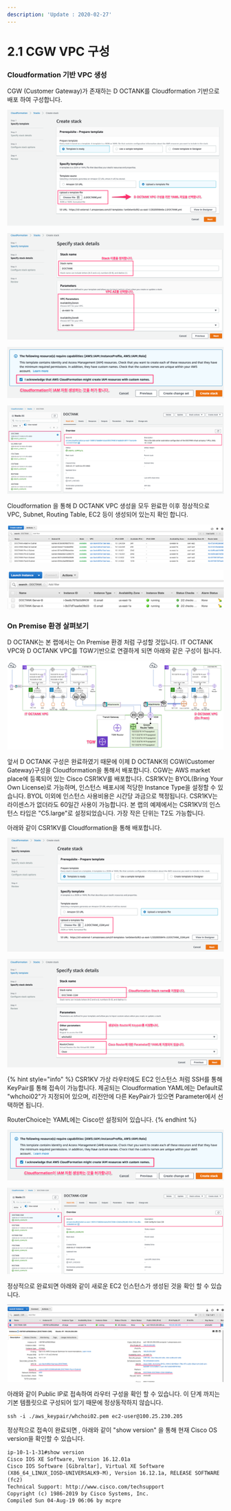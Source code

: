 ```yaml
---
description: 'Update : 2020-02-27'
---
```


# 2.1 CGW VPC 구성

### Cloudformation 기반 VPC 생성

CGW \(Customer Gateway\)가 존재하는 D OCTANK를 Cloudformation 기반으로 배포 하여 구성합니다.

![\[&#xADF8;&#xB9BC; 2.1.1 Cloudformation Stack &#xC0DD;&#xC131;\]](../.gitbook/assets/2.1.1.doctank_cf.png)

![\[&#xADF8;&#xB9BC; 2.1.2 Cloudformation &#xC2A4;&#xD0DD;&#xC774;&#xB984;, Parameter &#xC9C0;&#xC815;\]](../.gitbook/assets/2.1.2.doctank_cf.png)

![\[&#xADF8;&#xB9BC; 2.1.3 IAM &#xC790;&#xC6D0; &#xC0DD;&#xC131; &#xD5C8;&#xAC00;\]](../.gitbook/assets/2.1.3.doctank_cf.png)

![\[&#xADF8;&#xB9BC; 2.1.4 Stack &#xC0DD;&#xC131; &#xD655;&#xC778;\]](../.gitbook/assets/2.1.4.doctank_cf.png)

Cloudformation 을 통해 D OCTANK VPC 생성을 모두 완료한 이후 정상적으로 VPC, Subnet, Routing Table, EC2 등이 생성되어 있는지 확인 합니다.

![\[&#xADF8;&#xB9BC; 2.1.5 VPC Dashboard&#xB97C; &#xD1B5;&#xD574;&#xC11C; VPC, Subnet, AZ , RouteTable &#xD655;&#xC778;\]](../.gitbook/assets/2.1.5.doctank_vpc_subnet.png)

![\[&#xADF8;&#xB9BC; 2.1.6 EC2 Dashboard&#xB97C; &#xD1B5;&#xD574;&#xC11C; EC2 &#xC0DD;&#xC131; &#xD655;&#xC778;\]](../.gitbook/assets/2.1.6.doctank_ec2.png)

### On Premise 환경 살펴보기

D OCTANK는 본 랩에서는 On Premise 환경 처럼 구성할 것입니다. IT OCTANK VPC와 D OCTANK VPC를 TGW기반으로 연결하게 되면 아래와 같은 구성이 됩니다.

![\[2.1.7. On Premise &#xD658;&#xACBD; &#xAD6C;&#xC131;&#xC744; &#xC704;&#xD55C; &#xB17C;&#xB9AC;&#xC801; &#xAD6C;&#xC131;&#xB3C4;\]](../.gitbook/assets/2.1.0.topology.png)

앞서 D OCTANK 구성은 완료하였기 때문에 이제 D OCTANK의 CGW\(Customer Gateway\)구성을 Cloudformation을 통해서 배포합니다. CGW는 AWS market place에 등록되어 있는 Cisco CSR1KV를 배포합니다.  CSR1KV는 BYOL\(Bring Your Own License\)로 가능하며, 인스턴스 배포시에 적당한 Instance Type을 설정할 수 있습니다. BYOL 이외에 인스턴스 사용비용은 시간당 과금으로 책정됩니다. CSR1KV는 라이센스가 없더라도 60일간 사용이 가능합니다. 본 랩의 예제에서는 CSR1KV의 인스턴스 타입은  "C5.large"로 설정되었습니다. 가장 작은 단위는 T2도 가능합니다.

아래와 같이 CSR1KV를 Cloudformation을 통해 배포합니다.

![\[&#xADF8;&#xB9BC; 2.1.8 CGW Cloudformation Stack &#xC0DD;&#xC131;\]](../.gitbook/assets/2.1.7.doctank_cgw.png)

![\[&#xADF8;&#xB9BC; 2.1.9 CGW Stack name, Parameter &#xC124;&#xC815;\]](../.gitbook/assets/2.1.8.doctank_cgw.png)

{% hint style="info" %}
CSR1KV 가상 라우터에도 EC2 인스턴스 처럼 SSH를 통해 KeyPair를 통해 접속이 가능합니다. 제공되는 Cloudformation YAML에는 Default로 "whchoi02"가 지정되어 있으며, 리전안에 다른 KeyPair가 있으면 Parameter에서 선택하면 됩니다.

RouterChoice는 YAML에는 Cisco만 설정되어 있습니다.
{% endhint %}

![\[&#xADF8;&#xB9BC; 2.1.10 IAM &#xC790;&#xC6D0; &#xC0DD;&#xC131; &#xD5C8;&#xAC00;\]](../.gitbook/assets/2.1.9.doctank_cgw.png)

![\[&#xADF8;&#xB9BC; 2.1.11 Stack &#xC0DD;&#xC131; &#xD655;&#xC778;\]](../.gitbook/assets/2.1.10.doctank_cgw.png)

정상적으로 완료되면 아래와 같이 새로운 EC2 인스턴스가 생성된 것을 확인 할 수 있습니다.

![\[&#xADF8;&#xB9BC; 2.1.12 CGW EC2 &#xC0DD;&#xC131; &#xD655;&#xC778;\]](../.gitbook/assets/2.1.12.cgw_ec2.png)

아래와 같이 Public IP로 접속하여 라우터 구성을 확인 할 수 있습니다. 이 단계 까지는 기본 템플릿으로 구성되어 있기 때문에 정상동작하지 않습니다.

```text
ssh -i ./aws_keypair/whchoi02.pem ec2-user@100.25.230.205
```

정상적으로 접속이 완료되면 , 아래와 같이 "show version" 을 통해 현재 Cisco OS version을 확인할 수 있습니다.

```text
ip-10-1-1-31#show version
Cisco IOS XE Software, Version 16.12.01a
Cisco IOS Software [Gibraltar], Virtual XE Software (X86_64_LINUX_IOSD-UNIVERSALK9-M), Version 16.12.1a, RELEASE SOFTWARE (fc2)
Technical Support: http://www.cisco.com/techsupport
Copyright (c) 1986-2019 by Cisco Systems, Inc.
Compiled Sun 04-Aug-19 06:06 by mcpre
```




